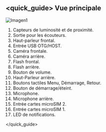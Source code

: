 ## <quick_guide> Vue principale

![Imagen1](http://static.energysistem.com/images/manuals/42258/543d0296868ff.jpg)

1. Capteurs de luminosité et de proximité.
2. Sortie pour les écouteurs.
3. Haut-parleur frontal.
4. Entrée USB OTG/HOST.
5. Caméra frontale.
6. Caméra arrière.
7. Flash frontal.
8. Flash arrière.
9. Bouton de volume.
10. Haut-Parleur arrière.
11. Boutons tactiles Menu, Démarrage, Retour.
12. Bouton de démarrage/éteint.
13. Microphone.
14. Microphone arrière.
15. Entrée cartes microSIM 2.
16. Entrée cartes microSIM 1.
17. LED de notifications.

</quick_guide>
